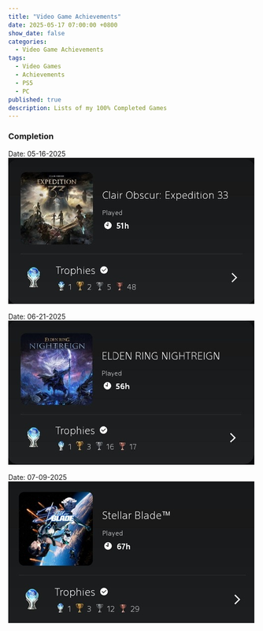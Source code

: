 ```yaml
---
title: "Video Game Achievements"
date: 2025-05-17 07:00:00 +0800
show_date: false
categories: 
  - Video Game Achievements
tags: 
  - Video Games
  - Achievements
  - PS5
  - PC
published: true
description: Lists of my 100% Completed Games
---
```


### Completion

Date: 05-16-2025
![img](/assets/game-achievements/e33.jpg)

Date: 06-21-2025
![img](/assets/game-achievements/ER.jpg)

Date: 07-09-2025
![img](/assets/game-achievements/sb.jpg)

